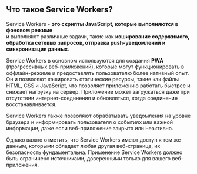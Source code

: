 <h2>Что такое Service Workers?</h2>
  
Service Workers - **это скрипты JavaScript, которые выполняются в фоновом режиме**  
и выполняют различные задачи, такие как **кэширование содержимого, обработка сетевых запросов, отправка push-уведомлений и синхронизация данных**.  
  
Service Workers в основном используются для создания **PWA** (прогрессивных веб-приложений), которые могут функционировать в оффлайн-режиме и предоставлять пользователю более нативный опыт. Он  и позволяют кэшировать статические ресурсы, такие как файлы HTML, CSS и JavaScript, что позволяет приложению работать быстрее и снижает нагрузку на сервер. Приложение может загружаться даже при отсутствии интернет-соединения и обновляться, когда соединение восстанавливается.
  
Service Workers также позволяют обрабатывать уведомления на уровне браузера и информировать пользователя о событиях или важной информации, даже если веб-приложение закрыто или неактивно.  
  
Однако важно отметить, что Service Workers имеют доступ к тем же данным, которыми обладает любая другая веб-страница, их безопасность фундаментальна. Применение Service Workers должно быть ограничено источниками, доверенными только для вашего веб-приложения.  
